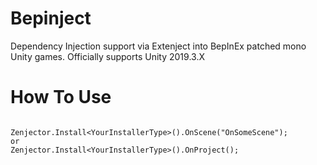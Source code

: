 # Bepinject
Dependency Injection support via Extenject into BepInEx patched mono Unity games. Officially supports Unity 2019.3.X


# How To Use
```

Zenjector.Install<YourInstallerType>().OnScene("OnSomeScene");
or
Zenjector.Install<YourInstallerType>().OnProject();

```
